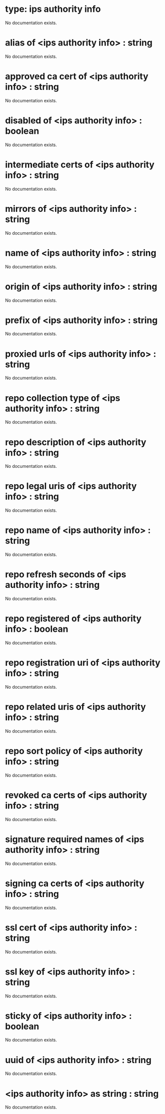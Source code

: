 # type: ips authority info

No documentation exists.

# alias of &lt;ips authority info&gt; : string

No documentation exists.

# approved ca cert of &lt;ips authority info&gt; : string

No documentation exists.

# disabled of &lt;ips authority info&gt; : boolean

No documentation exists.

# intermediate certs of &lt;ips authority info&gt; : string

No documentation exists.

# mirrors of &lt;ips authority info&gt; : string

No documentation exists.

# name of &lt;ips authority info&gt; : string

No documentation exists.

# origin of &lt;ips authority info&gt; : string

No documentation exists.

# prefix of &lt;ips authority info&gt; : string

No documentation exists.

# proxied urls of &lt;ips authority info&gt; : string

No documentation exists.

# repo collection type of &lt;ips authority info&gt; : string

No documentation exists.

# repo description of &lt;ips authority info&gt; : string

No documentation exists.

# repo legal uris of &lt;ips authority info&gt; : string

No documentation exists.

# repo name of &lt;ips authority info&gt; : string

No documentation exists.

# repo refresh seconds of &lt;ips authority info&gt; : string

No documentation exists.

# repo registered of &lt;ips authority info&gt; : boolean

No documentation exists.

# repo registration uri of &lt;ips authority info&gt; : string

No documentation exists.

# repo related uris of &lt;ips authority info&gt; : string

No documentation exists.

# repo sort policy of &lt;ips authority info&gt; : string

No documentation exists.

# revoked ca certs of &lt;ips authority info&gt; : string

No documentation exists.

# signature required names of &lt;ips authority info&gt; : string

No documentation exists.

# signing ca certs of &lt;ips authority info&gt; : string

No documentation exists.

# ssl cert of &lt;ips authority info&gt; : string

No documentation exists.

# ssl key of &lt;ips authority info&gt; : string

No documentation exists.

# sticky of &lt;ips authority info&gt; : boolean

No documentation exists.

# uuid of &lt;ips authority info&gt; : string

No documentation exists.

# &lt;ips authority info&gt; as string : string

No documentation exists.
